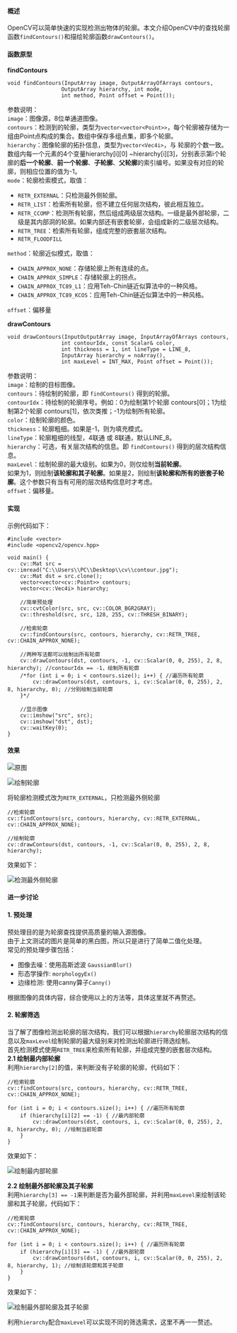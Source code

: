 ####  概述
OpenCV可以简单快速的实现检测出物体的轮廓。本文介绍OpenCV中的查找轮廓函数`findContours()`和描绘轮廓函数`drawContours()`。

####  函数原型
**findContours**  
```
void findContours(InputArray image, OutputArrayOfArrays contours,
                 OutputArray hierarchy, int mode,
                 int method, Point offset = Point());
```
参数说明：  
`image`：图像源，8位单通道图像。  
`contours`：检测到的轮廓，类型为`vector<vector<Point>>`，每个轮廓被存储为一组由Point点构成的集合。数组中保存多组点集，即多个轮廓。  
`hierarchy`：图像轮廓的拓扑信息，类型为`vector<Vec4i>`，与
轮廓的个数一致。数组内每一个元素的4个变量hierarchy[i][0] ~hierarchy[i][3]，分别表示第i个轮廓的**后一个轮廓**、**前一个轮廓**、**子轮廓**、**父轮廓**的索引编号。如果没有对应的轮廓，则相应位置的值为-1。  
`mode`：轮廓检索模式，取值：  
- `RETR_EXTERNAL`：只检测最外侧轮廓。  
- `RETR_LIST`：检索所有轮廓，但不建立任何层次结构，彼此相互独立。  
- `RETR_CCOMP`：检测所有轮廓，然后组成两级层次结构。一级是最外部轮廓，二级是其内部洞的轮廓。如果内部还有嵌套轮廓，会组成新的二级层次结构。  
- `RETR_TREE`：检索所有轮廓，组成完整的嵌套层次结构。  
- `RETR_FLOODFILL`  

`method`：轮廓近似模式，取值：  
- `CHAIN_APPROX_NONE`：存储轮廓上所有连续的点。  
- `CHAIN_APPROX_SIMPLE`：存储轮廓上的拐点。  
- `CHAIN_APPROX_TC89_L1`：应用Teh-Chin链近似算法中的一种风格。  
- `CHAIN_APPROX_TC89_KCOS`：应用Teh-Chin链近似算法中的一种风格。  

`offset`：偏移量  

**drawContours**  
```
void drawContours(InputOutputArray image, InputArrayOfArrays contours,
                 int contourIdx, const Scalar& color,
                 int thickness = 1, int lineType = LINE_8,
                 InputArray hierarchy = noArray(),
                 int maxLevel = INT_MAX, Point offset = Point());
```
参数说明：  
`image`：绘制的目标图像。  
`contours`：待绘制的轮廓，即 `findContours()` 得到的轮廓。  
`contourIdx`：待绘制的轮廓序号。例如：0为绘制第1个轮廓 contours[0]；1为绘制第2个轮廓 contours[1]，依次类推；-1为绘制所有轮廓。  
`color`：绘制轮廓的颜色。  
`thickness`：轮廓粗细。如果是-1，则为填充模式。  
`lineType`：轮廓粗细的线型，4联通 或 8联通，默认LINE_8。  
`hierarchy`：可选，有关层次结构的信息。即 `findContours()` 得到的层次结构信息。  
`maxLevel`：绘制轮廓的最大级别。如果为0，则仅绘制**当前轮廓**。  
如果为1，则绘制**该轮廓和其子轮廓**。如果是2，则绘制**该轮廓和所有的嵌套子轮廓**。这个参数只有当有可用的层次结构信息时才考虑。  
`offset`：偏移量。  

#### 实现
示例代码如下：
```
#include <vector>
#include <opencv2/opencv.hpp>

void main() {
    cv::Mat src = cv::imread("C:\\Users\\PC\\Desktop\\cv\\contour.jpg");
    cv::Mat dst = src.clone();
    vector<vector<cv::Point>> contours;
    vector<cv::Vec4i> hierarchy;

    //简单预处理
    cv::cvtColor(src, src, cv::COLOR_BGR2GRAY);
    cv::threshold(src, src, 128, 255, cv::THRESH_BINARY);

    //检索轮廓
    cv::findContours(src, contours, hierarchy, cv::RETR_TREE, cv::CHAIN_APPROX_NONE);

    //两种写法都可以绘制出所有轮廓
    cv::drawContours(dst, contours, -1, cv::Scalar(0, 0, 255), 2, 8, hierarchy); //contourIdx == -1，绘制所有轮廓
    /*for (int i = 0; i < contours.size(); i++) { //遍历所有轮廓
        cv::drawContours(dst, contours, i, cv::Scalar(0, 0, 255), 2, 8, hierarchy, 0); //分别绘制当前轮廓
    }*/
    
    //显示图像
    cv::imshow("src", src);
    cv::imshow("dst", dst);
    cv::waitKey(0);
}
```
#### 效果
![原图](https://upload-images.jianshu.io/upload_images/22192996-6f83ae3cdef042f8.png?imageMogr2/auto-orient/strip%7CimageView2/2/w/1240)

![绘制轮廓](https://upload-images.jianshu.io/upload_images/22192996-dcbe1b57e4382804.png?imageMogr2/auto-orient/strip%7CimageView2/2/w/1240)

将轮廓检测模式改为`RETR_EXTERNAL`，只检测最外侧轮廓
```
//检索轮廓
cv::findContours(src, contours, hierarchy, cv::RETR_EXTERNAL, cv::CHAIN_APPROX_NONE);

//绘制轮廓
cv::drawContours(dst, contours, -1, cv::Scalar(0, 0, 255), 2, 8, hierarchy); 
```
效果如下：

![检测最外侧轮廓](https://upload-images.jianshu.io/upload_images/22192996-230ff7020e6a2121.png?imageMogr2/auto-orient/strip%7CimageView2/2/w/1240)

#### 进一步讨论
#### 1. 预处理
预处理目的是为轮廓查找提供高质量的输入源图像。  
由于上文测试的图片是简单的黑白图，所以只是进行了简单二值化处理。  
常见的预处理步骤包括：  
- 图像去噪：使用高斯滤波 `GaussianBlur()`
- 形态学操作: `morphologyEx()`
- 边缘检测: 使用canny算子`Canny()`

根据图像的具体内容，综合使用以上的方法等，具体这里就不再赘述。

#### 2. 轮廓筛选
当了解了图像检测出轮廓的层次结构，我们可以根据`hierarchy`轮廓层次结构的信息以及`maxLevel`绘制轮廓的最大级别来对检测出轮廓进行筛选绘制。  
首先检测模式使用`RETR_TREE`来检索所有轮廓，并组成完整的嵌套层次结构。  
**2.1 绘制最内部轮廓**  
利用`hierarchy[2]`的值，来判断没有子轮廓的轮廓，代码如下：  
```
//检索轮廓
cv::findContours(src, contours, hierarchy, cv::RETR_TREE, cv::CHAIN_APPROX_NONE);

for (int i = 0; i < contours.size(); i++) { //遍历所有轮廓
    if (hierarchy[i][2] == -1) { //最内部轮廓
        cv::drawContours(dst, contours, i, cv::Scalar(0, 0, 255), 2, 8, hierarchy, 0); //绘制当前轮廓
    }
}
```
效果如下：

![绘制最内部轮廓](https://upload-images.jianshu.io/upload_images/22192996-b24a3e3148feee35.png?imageMogr2/auto-orient/strip%7CimageView2/2/w/1240)

**2.2 绘制最外部轮廓及其子轮廓**  
利用`hierarchy[3] == -1`来判断是否为最外部轮廓，并利用`maxLevel`来绘制该轮廓和其子轮廓，代码如下：
```
//检索轮廓
cv::findContours(src, contours, hierarchy, cv::RETR_TREE, cv::CHAIN_APPROX_NONE);

for (int i = 0; i < contours.size(); i++) { //遍历所有轮廓
    if (hierarchy[i][3] == -1) { //最外部轮廓
        cv::drawContours(dst, contours, i, cv::Scalar(0, 0, 255), 2, 8, hierarchy, 1); //绘制该轮廓和其子轮廓
    }
}
```
效果如下：

![绘制最外部轮廓及其子轮廓](https://upload-images.jianshu.io/upload_images/22192996-4d12c2cd10b9af36.png?imageMogr2/auto-orient/strip%7CimageView2/2/w/1240)

利用`hierarchy`配合`maxLevel`可以实现不同的筛选需求，这里不再一一赘述。